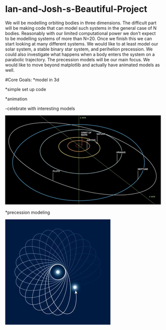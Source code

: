 # Ian-and-Josh-s-Beautiful-Project

We will be modelling orbiting bodies in three dimensions. The difficult part will be making code that can model such systems in the general case of N bodies. Reasonably with our limited computational power we don't expect to be modelling systems of more than N=20. Once we finish this we can start looking at many different systems. We would like to at least model our solar system, a stable binary star system, and perihelion precession. We could also investigate what happens when a body enters the system on a parabolic trajectory. The precession models will be our main focus. We would like to move beyond matplotlib and actually have animated models as well.


#Core Goals:
*model in 3d

*simple set up code

*animation

-celebrate with interesting models

![](Figures/SolarSystem.jpg)

*precession modeling

![](Figures/DI_Herculis_precession.jpg)